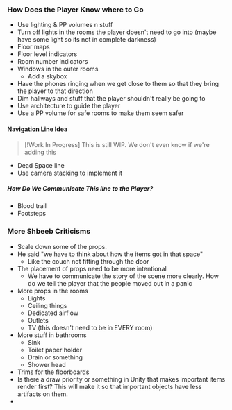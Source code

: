 ### How Does the Player Know where to Go
- Use lighting & PP volumes n stuff
- Turn off lights in the rooms the player doesn't need to go into (maybe have some light so its not in complete darkness)
- Floor maps
- Floor level indicators
- Room number indicators
- Windows in the outer rooms
	- Add a skybox
- Have the phones ringing when we get close to them so that they bring the player to that direction
- Dim hallways and stuff that the player shouldn't really be going to
- Use architecture to guide the player
- Use a PP volume for safe rooms to make them seem safer

#### Navigation Line Idea

> [!Work In Progress] 
> This is still WIP. We don't even know if we're adding this

- Dead Space line
- Use camera stacking to implement it

##### How Do We Communicate This line to the Player?
- Blood trail
- Footsteps


### More Shbeeb Criticisms
- Scale down some of the props.
- He said "we have to think about how the items got in that space"
	- Like the couch not fitting through the door
- The placement of props need to be more intentional
	- We have to communicate the story of the scene more clearly. How do we tell the player that the people moved out in a panic
- More props in the rooms
	- Lights
	- Ceiling things
	- Dedicated airflow
	- Outlets
	- TV (this doesn't need to be in EVERY room)
- More stuff in bathrooms
	- Sink
	- Toilet paper holder
	- Drain or something
	- Shower head
- Trims for the floorboards
- Is there a draw priority or something in Unity that makes important items render first? This will make it so that important objects have less artifacts on them.
- 
